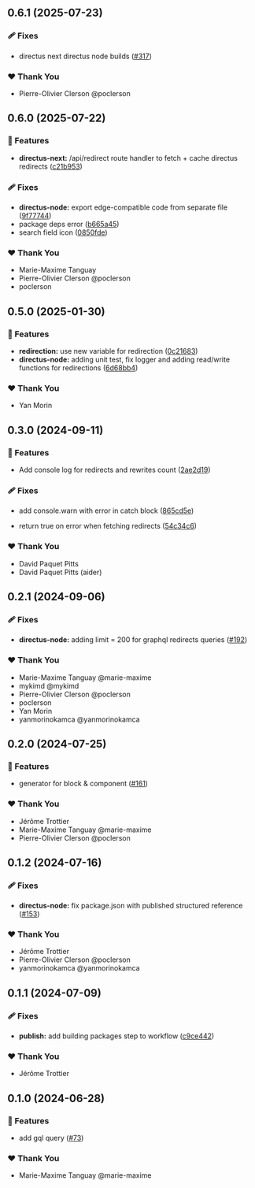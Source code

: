 ## 0.6.1 (2025-07-23)

### 🩹 Fixes

- directus next directus node builds ([#317](https://github.com/OKAMca/stack/pull/317))

### ❤️ Thank You

- Pierre-Olivier Clerson @poclerson

## 0.6.0 (2025-07-22)

### 🚀 Features

- **directus-next:** /api/redirect route handler to fetch + cache directus redirects ([c21b953](https://github.com/OKAMca/stack/commit/c21b953))

### 🩹 Fixes

- **directus-node:** export edge-compatible code from separate file ([9f77744](https://github.com/OKAMca/stack/commit/9f77744))
- package deps error ([b665a45](https://github.com/OKAMca/stack/commit/b665a45))
- search field icon ([0850fde](https://github.com/OKAMca/stack/commit/0850fde))

### ❤️ Thank You

- Marie-Maxime Tanguay
- Pierre-Olivier Clerson @poclerson
- poclerson

## 0.5.0 (2025-01-30)

### 🚀 Features

- **redirection:** use new variable for redirection ([0c21683](https://github.com/OKAMca/stack/commit/0c21683))
- **directus-node:** adding unit test, fix logger and adding read/write functions for redirections ([6d68bb4](https://github.com/OKAMca/stack/commit/6d68bb4))

### ❤️ Thank You

- Yan Morin

## 0.3.0 (2024-09-11)


### 🚀 Features

- Add console log for redirects and rewrites count ([2ae2d19](https://github.com/OKAMca/stack/commit/2ae2d19))


### 🩹 Fixes

- add console.warn with error in catch block ([865cd5e](https://github.com/OKAMca/stack/commit/865cd5e))

- return true on error when fetching redirects ([54c34c6](https://github.com/OKAMca/stack/commit/54c34c6))


### ❤️  Thank You

- David Paquet Pitts
- David Paquet Pitts (aider)

## 0.2.1 (2024-09-06)


### 🩹 Fixes

- **directus-node:** adding limit = 200 for graphql redirects queries ([#192](https://github.com/OKAMca/stack/pull/192))


### ❤️  Thank You

- Marie-Maxime Tanguay @marie-maxime
- mykimd @mykimd
- Pierre-Olivier Clerson @poclerson
- poclerson
- Yan Morin
- yanmorinokamca @yanmorinokamca

## 0.2.0 (2024-07-25)


### 🚀 Features

- generator for block & component ([#161](https://github.com/OKAMca/stack/pull/161))


### ❤️  Thank You

- Jérôme Trottier
- Marie-Maxime Tanguay @marie-maxime
- Pierre-Olivier Clerson @poclerson

## 0.1.2 (2024-07-16)


### 🩹 Fixes

- **directus-node:** fix package.json with published structured reference ([#153](https://github.com/OKAMca/stack/pull/153))


### ❤️  Thank You

- Jérôme Trottier
- Pierre-Olivier Clerson @poclerson
- yanmorinokamca @yanmorinokamca

## 0.1.1 (2024-07-09)


### 🩹 Fixes

- **publish:** add building packages step to workflow ([c9ce442](https://github.com/OKAMca/stack/commit/c9ce442))


### ❤️  Thank You

- Jérôme Trottier

## 0.1.0 (2024-06-28)


### 🚀 Features

- add gql query ([#73](https://github.com/OKAMca/stack/pull/73))


### ❤️  Thank You

- Marie-Maxime Tanguay @marie-maxime